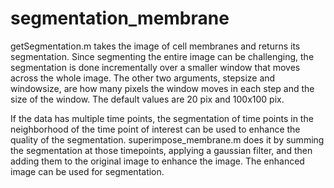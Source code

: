 # segmentation_membrane
getSegmentation.m takes the image of cell membranes and returns its segmentation. Since segmenting the entire image can be challenging, the segmentation is done incrementally over a smaller window that moves across the whole image. The other two arguments, stepsize and windowsize, are how many pixels the window moves in each step and the size of the window. The default values are 20 pix and 100x100 pix. 

If the data has multiple time points, the segmentation of time points in the neighborhood of the time point of interest can be used to enhance the quality of the segmentation. superimpose_membrane.m does it by summing the segmentation at those timepoints, applying a gaussian filter, and then adding them to the original image to enhance the image. The enhanced image can be used for segmentation.
